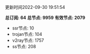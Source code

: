 更新时间2022-09-30 19:51:54

**总订阅: 64**
**总节点: 9959**
**有效节点: 2079**
- ssr节点: 10
- trojan节点: 104
- v2ray节点: 1757
- ss节点: 208
